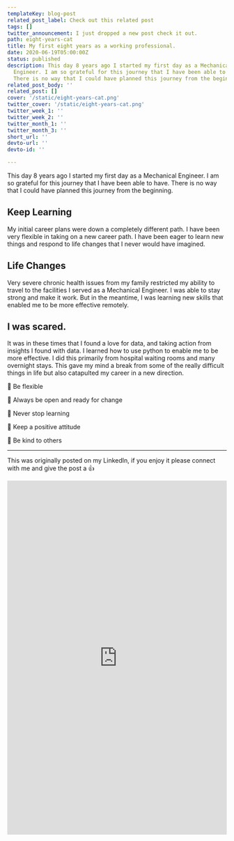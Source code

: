 ```yaml
---
templateKey: blog-post
related_post_label: Check out this related post
tags: []
twitter_announcement: I just dropped a new post check it out.
path: eight-years-cat
title: My first eight years as a working professional.
date: 2020-06-19T05:00:00Z
status: published
description: This day 8 years ago I started my first day as a Mechanical
  Engineer. I am so grateful for this journey that I have been able to have.
  There is no way that I could have planned this journey from the beginning.
related_post_body: ''
related_post: []
cover: '/static/eight-years-cat.png'
twitter_cover: '/static/eight-years-cat.png'
twitter_week_1: ''
twitter_week_2: ''
twitter_month_1: ''
twitter_month_3: ''
short_url: ''
devto-url: ''
devto-id: ''

---
```




This day 8 years ago I started my first day as a Mechanical Engineer. I am so grateful for this journey that I have been able to have. There is no way that I could have planned this journey from the beginning.

## Keep Learning

My initial career plans were down a completely different path. I have been very flexible in taking on a new career path. I have been eager to learn new things and respond to life changes that I never would have imagined.

## Life Changes

Very severe chronic health issues from my family restricted my ability to travel to the facilities I served as a Mechanical Engineer. I was able to stay strong and make it work. But in the meantime, I was learning new skills that enabled me to be more effective remotely.

## I was scared.

It was in these times that I found a love for data, and taking action from insights I found with data. I learned how to use python to enable me to be more effective. I did this primarily from hospital waiting rooms and many overnight stays. This gave my mind a break from some of the really difficult things in life but also catapulted my career in a new direction.


🔼 Be flexible

🔼 Always be open and ready for change

🔼 Never stop learning

🔼 Keep a positive attitude

🔼 Be kind to others

---

This was originally posted on my LinkedIn, if you enjoy it please connect with me and give the post a 👍

<iframe src="https://www.linkedin.com/embed/feed/update/urn:li:share:6679445409351393280" height="813" width="504" frameborder="0" allowfullscreen="" title="Embedded post"></iframe>
